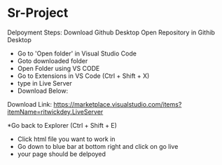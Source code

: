 # Sr-Project

Delpoyment Steps:
Download Github Desktop
Open Repository in Githib Desktop
* Go to 'Open folder' in Visual Studio Code
* Goto downloaded folder
* Open Folder using VS CODE
* Go to Extensions in VS Code (Ctrl + Shift + X)
* type in Live Server
* Download Below: 

Download Link: https://marketplace.visualstudio.com/items?itemName=ritwickdey.LiveServer

*Go back to Explorer (Ctrl + Shift + E) 
* Click html file you want to work in
* Go down to blue bar at bottom right and click on go live
* your page should be delpoyed
